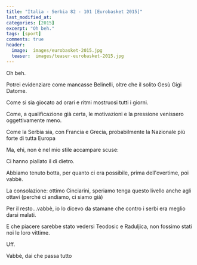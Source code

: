 ```yaml
---
title: "Italia - Serbia 82 - 101 [Eurobasket 2015]"
last_modified_at:
categories: [2015]
excerpt: "Oh beh."
tags: [sport]
comments: true
header:  
  image:  images/eurobasket-2015.jpg
  teaser:  images/teaser-eurobasket-2015.jpg
---
```

Oh beh.

Potrei evidenziare come mancasse Belinelli, oltre che il solito Gesù  Gigi Datome.

Come si sia giocato ad orari e ritmi mostruosi tutti i giorni.

Come, a qualificazione già certa, le motivazioni e la pressione venissero oggettivamente meno.

Come la Serbia sia, con Francia e Grecia, probabilmente la Nazionale più forte di tutta Europa

Ma, ehi, non è nel mio stile accampare scuse:

Ci hanno piallato il di dietro.

Abbiamo tenuto botta, per quanto ci era possibile, prima dell'overtime, poi vabbè.

La consolazione: ottimo Cinciarini, speriamo tenga questo livello anche agli ottavi (perché ci andiamo, ci siamo già)

Per il resto...vabbè, io lo dicevo da stamane che contro i serbi era meglio darsi malati.

E che piacere sarebbe stato vedersi Teodosic e Raduljica, non fossimo stati noi le loro vittime.

Uff.

Vabbè, dai che passa tutto
